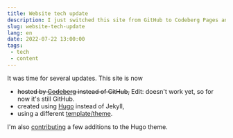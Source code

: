 ```yaml
---
title: Website tech update
description: I just switched this site from GitHub to Codeberg Pages and from Jekyll to Hugo.
slug: website-tech-update
lang: en
date: 2022-07-22 13:00:00
tags:
 - tech
 - content
---
```


It was time for several updates. This site is now

- ~~hosted by [Codeberg](https://docs.codeberg.org/codeberg-pages/) instead of GitHub,~~ Edit: doesn't work yet, so for now it's still GitHub.
- created using [Hugo](https://gohugo.io/) instead of Jekyll,
- using a different [template/theme](https://github.com/apvarun/digital-garden-hugo-theme).

I'm also [contributing](https://github.com/apvarun/digital-garden-hugo-theme/pulls?q=is%3Apr+author%3Amarians) a few additions to the Hugo theme.

